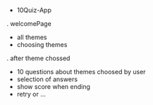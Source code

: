 * 10Quiz-App

. welcomePage
- all themes
- choosing themes

. after theme chossed
- 10 questions about themes choosed by user
- selection of answers
- show score when ending
- retry or ...